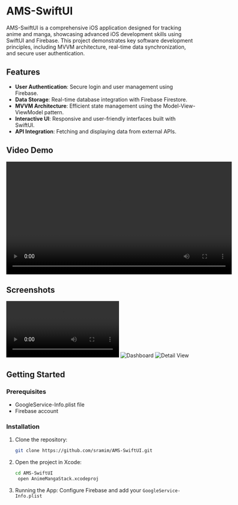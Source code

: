# AMS-SwiftUI

AMS-SwiftUI is a comprehensive iOS application designed for tracking anime and manga, showcasing advanced iOS development skills using SwiftUI and Firebase. This project demonstrates key software development principles, including MVVM architecture, real-time data synchronization, and secure user authentication.
## Features

- **User Authentication**: Secure login and user management using Firebase.
- **Data Storage**: Real-time database integration with Firebase Firestore.
- **MVVM Architecture**: Efficient state management using the Model-View-ViewModel pattern.
- **Interactive UI**: Responsive and user-friendly interfaces built with SwiftUI.
- **API Integration**: Fetching and displaying data from external APIs.

## Video Demo

<video width="600" controls>
  <source src="Demo.mp4" type="video/mp4">
  Your browser does not support the video tag.
</video>

## Screenshots

![Login Screen](Demo.mp4)
![Dashboard](screenshots/dashboard.png)
![Detail View](screenshots/detail.png)

## Getting Started

### Prerequisites
- GoogleService-Info.plist file
- Firebase account

### Installation

1. Clone the repository:
   ```bash
   git clone https://github.com/sramim/AMS-SwiftUI.git
2. Open the project in Xcode:
   ```bash
   cd AMS-SwiftUI
    open AnimeMangaStack.xcodeproj
3. Running the App:
   Configure Firebase and add your `GoogleService-Info.plist`
